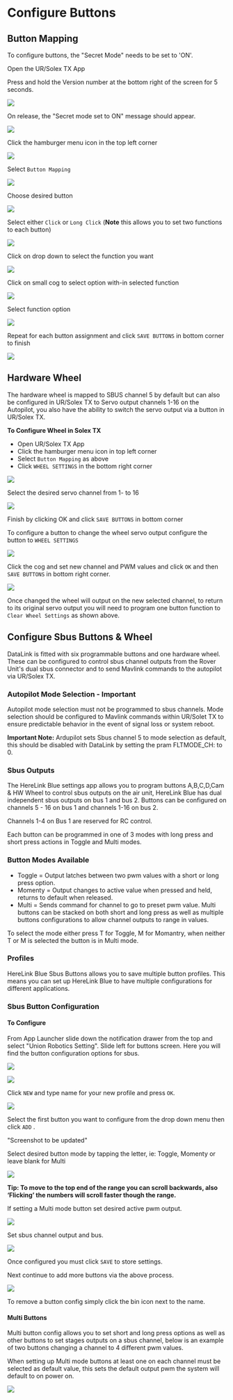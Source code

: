 # Configure Buttons

## Button Mapping

To configure buttons, the "Secret Mode" needs to be set to 'ON'.

Open the UR/Solex TX App

Press and hold the Version number at the bottom right of the screen for 5 seconds.

![](<../../../../.gitbook/assets/Screen Shot 2021-02-14 at 11.47.30 AM.png>)

On release, the "Secret mode set to ON" message should appear.

![](../../../../.gitbook/assets/86.png)

Click the hamburger menu icon in the top left corner

![](<../../../../.gitbook/assets/Screen Shot 2021-02-14 at 11.47.49 AM (1).png>)

Select `Button Mapping` &#x20;

![](<../../../../.gitbook/assets/Screen Shot 2021-02-14 at 11.51.15 AM.png>)

Choose desired button

![](<../../../../.gitbook/assets/image (3).jpeg>)

Select either `Click` or `Long Click` (**Note** this allows you to set two functions to each button)

![](<../../../../.gitbook/assets/image (4).jpeg>)

Click on drop down to select the function you want

![](<../../../../.gitbook/assets/image (1) (1).png>)

Click on small cog to select option with-in selected function

![](<../../../../.gitbook/assets/image (5).jpeg>)

Select function option

![](<../../../../.gitbook/assets/image (2).png>)

Repeat for each button assignment and click `SAVE BUTTONS` in bottom corner to finish

![](<../../../../.gitbook/assets/Screen Shot 2021-02-14 at 11.58.56 AM.png>)



## Hardware Wheel

The hardware wheel is mapped to SBUS channel 5 by default but can also be configured in UR/Solex TX to Servo output channels 1-16 on the Autopilot, you also have the ability to switch the servo output via a button in UR/Solex TX.

**To Configure Wheel in Solex TX**

* Open UR/Solex TX App&#x20;
* Click the hamburger menu icon in top left corner
* Select `Button Mapping` as above
* Click `WHEEL SETTINGS` in the bottom right corner

![](<../../../../.gitbook/assets/Screen Shot 2021-02-14 at 12.02.16 PM.png>)

Select the desired servo channel from 1- to 16

![](<../../../../.gitbook/assets/image (6).jpeg>)

Finish by clicking OK and click `SAVE BUTTONS` in bottom corner

To configure a button to change the wheel servo output configure the button to `WHEEL SETTINGS`&#x20;

![](<../../../../.gitbook/assets/image (7).jpeg>)

Click the cog and set new channel and PWM values and click `OK` and then `SAVE BUTTONS` in bottom right corner. &#x20;

![](<../../../../.gitbook/assets/image (3).png>)

Once changed the wheel will output on the new selected channel, to return to its original servo output you will need to program one button function to `Clear Wheel Settings` as shown above.

## Configure Sbus Buttons & Wheel

DataLink is fitted with six programmable buttons and one hardware wheel. These can be configured to control sbus channel outputs from the Rover Unit's dual sbus connector and to send Mavlink commands to the autopilot via UR/Solex TX.

### **Autopilot Mode Selection - Important**

Autopilot mode selection must not be programmed to sbus channels. Mode selection should be configured to Mavlink commands within UR/Solet TX to ensure predictable behavior in the event of signal loss or system reboot.

**Important Note:** Ardupilot sets Sbus channel 5 to mode selection as default, this should be disabled with DataLink by setting the pram FLTMODE\_CH: to 0.

### Sbus Outputs

The HereLink Blue settings app allows you to program buttons A,B,C,D,Cam & HW Wheel to control sbus outputs on the air unit, HereLink Blue has dual independent sbus outputs on bus 1 and bus 2. Buttons can be configured on channels 5 - 16 on bus 1 and channels 1-16 on bus 2.

Channels 1-4 on Bus 1 are reserved for RC control.

Each button can be programmed in one of 3 modes with long press and short press actions in Toggle and Multi modes.

### Button Modes Available

* Toggle  = Output latches between two pwm values with a short or long press option.
* Momenty = Output changes to active value when pressed and held, returns to default when released.&#x20;
* Multi = Sends command for channel to go to preset pwm value. Multi buttons can be stacked on both short and long press as well as multiple buttons configurations to allow channel outputs to range in values. &#x20;

To select the mode either press T for Toggle, M for Momantry, when neither T or M is selected the button is in Multi mode.

### Profiles

HereLink Blue Sbus Buttons allows you to save multiple button profiles. This means you can set up HereLink Blue to have multiple configurations for different applications.

### Sbus Button Configuration

#### To Configure

From App Launcher slide down the notification drawer from the top and select "Union Robotics Setting". Slide left for buttons screen. Here you will find the button configuration options for sbus.

![](../../../../.gitbook/assets/91.png)

![](<../../../../.gitbook/assets/image (4).png>)

Click `NEW` and type name for your new profile and press `OK`.

![](<../../../../.gitbook/assets/image (6).png>)

Select the first button you want to configure from the drop down menu then click `ADD` .





"Screenshot to be updated"





Select desired button mode by tapping the letter, ie: Toggle, Momenty or leave blank for Multi

![](<../../../../.gitbook/assets/image (10).jpeg>)

**Tip: To move to the top end of the range you can scroll backwards, also ‘Flicking’ the numbers will scroll faster though the range.**

If setting a Multi mode button set desired active pwm output.&#x20;

![](<../../../../.gitbook/assets/image (11).jpeg>)

Set sbus channel output and bus.&#x20;

![](<../../../../.gitbook/assets/image (12).jpeg>)

Once configured you must click `SAVE` to store settings.

Next continue to add more buttons via the above process.

![](<../../../../.gitbook/assets/image (8).png>)

To remove a button config simply click the bin icon next to the name.&#x20;

#### Multi Buttons

Multi button config allows you to set short and long press options as well as other buttons to set stages outputs on a sbus channel, below is an example of two buttons changing a channel to 4 different pwm values.

When setting up Multi mode buttons at least one on each channel must be selected as default value, this sets the default output pwm the system will default to on power on.

![](<../../../../.gitbook/assets/image (9) (1).png>)

